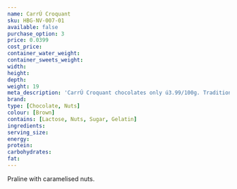 ```yaml
---
name: CarrÚ Croquant
sku: HBG-NV-007-01
available: false
purchase_option: 3
price: 0.0399
cost_price: 
container_water_weight: 
container_sweets_weight: 
width: 
height: 
depth: 
weight: 19
meta_description: 'CarrÚ Croquant chocolates only ú3.99/100g. Traditional sweets and more at Humbugs Confectionery Store. Specialists in satisfying your sweet tooth!'
brand: 
type: [Chocolate, Nuts]
colour: [Brown]
contains: [Lactose, Nuts, Sugar, Gelatin]
ingredients: 
serving_size: 
energy: 
protein: 
carbohydrates: 
fat: 
---
```

Praline with caramelised nuts.